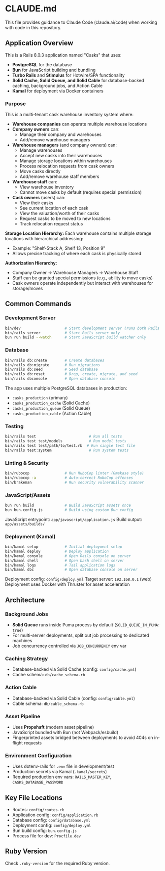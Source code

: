 # CLAUDE.md

This file provides guidance to Claude Code (claude.ai/code) when working with code in this repository.

## Application Overview

This is a Rails 8.0.3 application named "Casks" that uses:
- **PostgreSQL** for the database
- **Bun** for JavaScript building and bundling
- **Turbo Rails** and **Stimulus** for Hotwire/SPA functionality
- **Solid Cache, Solid Queue, and Solid Cable** for database-backed caching, background jobs, and Action Cable
- **Kamal** for deployment via Docker containers

### Purpose
This is a multi-tenant cask warehouse inventory system where:
- **Warehouse companies** can operate multiple warehouse locations
- **Company owners** can:
  - Manage their company and warehouses
  - Add/remove warehouse managers
- **Warehouse managers** (and company owners) can:
  - Manage warehouses
  - Accept new casks into their warehouses
  - Manage storage locations within warehouses
  - Process relocation requests from cask owners
  - Move casks directly
  - Add/remove warehouse staff members
- **Warehouse staff** can:
  - View warehouse inventory
  - Cannot move casks by default (requires special permission)
- **Cask owners** (users) can:
  - View their casks
  - See current location of each cask
  - View the valuation/worth of their casks
  - Request casks to be moved to new locations
  - Track relocation request status

**Storage Location Hierarchy:**
Each warehouse contains multiple storage locations with hierarchical addressing:
- Example: "Shelf-Stack A, Shelf 13, Position 9"
- Allows precise tracking of where each cask is physically stored

**Authorization Hierarchy:**
- Company Owner → Warehouse Managers → Warehouse Staff
- Staff can be granted special permissions (e.g., ability to move casks)
- Cask owners operate independently but interact with warehouses for storage/moves

## Common Commands

### Development Server
```bash
bin/dev                    # Start development server (runs both Rails and JS build watcher)
bin/rails server           # Start Rails server only
bun run build --watch      # Start JavaScript build watcher only
```

### Database
```bash
bin/rails db:create        # Create databases
bin/rails db:migrate       # Run migrations
bin/rails db:seed          # Seed database
bin/rails db:reset         # Drop, create, migrate, and seed
bin/rails dbconsole        # Open database console
```

The app uses multiple PostgreSQL databases in production:
- `casks_production` (primary)
- `casks_production_cache` (Solid Cache)
- `casks_production_queue` (Solid Queue)
- `casks_production_cable` (Action Cable)

### Testing
```bash
bin/rails test                        # Run all tests
bin/rails test test/models            # Run model tests
bin/rails test test/path/to/test.rb  # Run single test file
bin/rails test:system                 # Run system tests
```

### Linting & Security
```bash
bin/rubocop                # Run RuboCop linter (Omakase style)
bin/rubocop -a             # Auto-correct RuboCop offenses
bin/brakeman               # Run security vulnerability scanner
```

### JavaScript/Assets
```bash
bun run build              # Build JavaScript assets once
bun bun.config.js          # Build using custom Bun config
```

JavaScript entrypoint: `app/javascript/application.js`
Build output: `app/assets/builds/`

### Deployment (Kamal)
```bash
bin/kamal setup            # Initial deployment setup
bin/kamal deploy           # Deploy application
bin/kamal console          # Open Rails console on server
bin/kamal shell            # Open bash shell on server
bin/kamal logs             # Tail application logs
bin/kamal dbc              # Open database console on server
```

Deployment config: `config/deploy.yml`
Target server: `192.168.0.1` (web)
Deployment uses Docker with Thruster for asset acceleration

## Architecture

### Background Jobs
- **Solid Queue** runs inside Puma process by default (`SOLID_QUEUE_IN_PUMA: true`)
- For multi-server deployments, split out job processing to dedicated machines
- Job concurrency controlled via `JOB_CONCURRENCY` env var

### Caching Strategy
- Database-backed via Solid Cache (config: `config/cache.yml`)
- Cache schema: `db/cache_schema.rb`

### Action Cable
- Database-backed via Solid Cable (config: `config/cable.yml`)
- Cable schema: `db/cable_schema.rb`

### Asset Pipeline
- Uses **Propshaft** (modern asset pipeline)
- JavaScript bundled with Bun (not Webpack/esbuild)
- Fingerprinted assets bridged between deployments to avoid 404s on in-flight requests

### Environment Configuration
- Uses dotenv-rails for `.env` file in development/test
- Production secrets via Kamal (`.kamal/secrets`)
- Required production env vars: `RAILS_MASTER_KEY`, `CASKS_DATABASE_PASSWORD`

## Key File Locations

- Routes: `config/routes.rb`
- Application config: `config/application.rb`
- Database config: `config/database.yml`
- Deployment config: `config/deploy.yml`
- Bun build config: `bun.config.js`
- Process file for dev: `Procfile.dev`

## Ruby Version
Check `.ruby-version` for the required Ruby version.